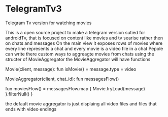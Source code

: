 # TelegramTv3
Telegram Tv version for watching movies


This is a open source project to make a telegram version sutied for androidTv, that is focused on content like movies and tv searise rather then on chats and messages 
On the main view it exposes rows of movies where every line represents a chat and every movie is a video file in a chat 
Pepole can write there custom ways to aggreagte movies from chats using the structer of MovieAggregator 
the MovieAggregator will have functions 


Movie(client, message):
  fun isMovie() = 
    message.type = video
    
MovieAggregator(client, chat_id): 
  fun messagesFlow()
  
  fun moviesFlow() = messagesFlow.map {
      Movie.tryLoad(message)
     }.filterNull()
  }
  
  
the default movie aggregator is just displaing all video files and files that ends with video endings 
